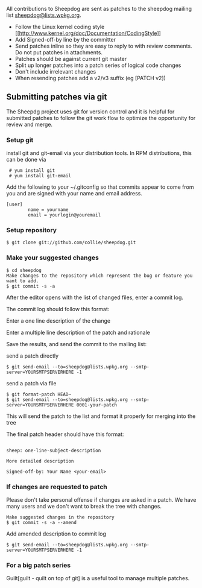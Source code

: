All contributions to Sheepdog are sent as patches to the sheepdog mailing list <sheepdog@lists.wpkg.org>.

* Follow the Linux kernel coding style [[http://www.kernel.org/doc/Documentation/CodingStyle]]
* Add Signed-off-by line by the committer
* Send patches inline so they are easy to reply to with review comments. Do not put patches in attachments.
* Patches should be against current git master
* Split up longer patches into a patch series of logical code changes
* Don't include irrelevant changes
* When resending patches add a v2/v3 suffix (eg [PATCH v2])

## Submitting patches via git

The Sheepdg project uses git for version control and it is helpful for submitted patches to follow the git work flow to optimize the opportunity for review and merge.

### Setup git

install git and git-email via your distribution tools. In RPM distributions, this can be done via
```
 # yum install git
 # yum install git-email
```
Add the following to your ~/.gitconfig so that commits appear to come from you and are signed with your name and email address.
```
[user]
        name = yourname
        email = yourlogin@youremail
```

### Setup repository

```
$ git clone git://github.com/collie/sheepdog.git
```

### Make your suggested changes

```
$ cd sheepdog
Make changes to the repository which represent the bug or feature you want to add.
$ git commit -s -a
```
After the editor opens with the list of changed files, enter a commit log.

The commit log should follow this format:

Enter a one line description of the change

<enter>

Enter a multiple line description of the patch and rationale

Save the results, and send the commit to the mailing list:

send a patch directly
```
$ git send-email --to=sheepdog@lists.wpkg.org --smtp-server=YOURSMTPSERVERHERE -1
```
send a patch via file
```
$ git format-patch HEAD~
$ git send-email --to=sheepdog@lists.wpkg.org --smtp-server=YOURSMTPSERVERHERE 0001-your-patch
```
This will send the patch to the list and format it properly for merging into the tree

The final patch header should have this format:
```

sheep: one-line-subject-description

More detailed description

Signed-off-by: Your Name <your-email>
```

### If changes are requested to patch

Please don't take personal offense if changes are asked in a patch. We have many users and we don't want to break the tree with changes.
```
Make suggested changes in the repository
$ git commit -s -a --amend
```
Add amended description to commit log
```
$ git send-email --to=sheepdog@lists.wpkg.org --smtp-server=YOURSMTPSERVERHERE -1
```
### For a big patch series

Guilt[guilt - quilt on top of git] is a useful tool to manage multiple patches.